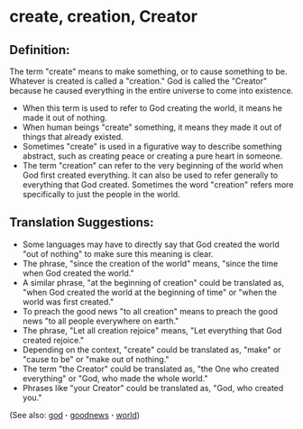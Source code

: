 # create, creation, Creator #

## Definition: ##

The term "create" means to make something, or to cause something to be. Whatever is created is called a "creation." God is called the "Creator" because he caused everything in the entire universe to come into existence.

* When this term is used to refer to God creating the world, it means he made it out of nothing.
* When human beings "create" something, it means they made it out of things that already existed.
* Sometimes "create" is used in a figurative way to describe something abstract, such as creating peace or creating a pure heart in someone.
* The term "creation" can refer to the very beginning of the world when God first created everything. It can also be used to refer generally to everything that God created. Sometimes the word "creation" refers more specifically to just the people in the world.

## Translation Suggestions: ##

* Some languages may have to directly say that God created the world "out of nothing" to make sure this meaning is clear.
* The phrase, "since the creation of the world" means, "since the time when God created the world."
* A similar phrase, "at the beginning of creation" could be translated as, "when God created the world at the beginning of time" or "when the world was first created."
* To preach the good news "to all creation" means to preach the good news "to all people everywhere on earth."
* The phrase, "Let all creation rejoice" means, "Let everything that God created rejoice."
* Depending on the context, "create" could be translated as, "make" or "cause to be" or "make out of nothing."
* The term "the Creator" could be translated as, "the One who created everything" or "God, who made the whole world."
* Phrases like "your Creator" could be translated as, "God, who created you."

(See also: [god](../kt/god.md) **·** [goodnews](../kt/goodnews.md) **·** [world](../other/world.md))

